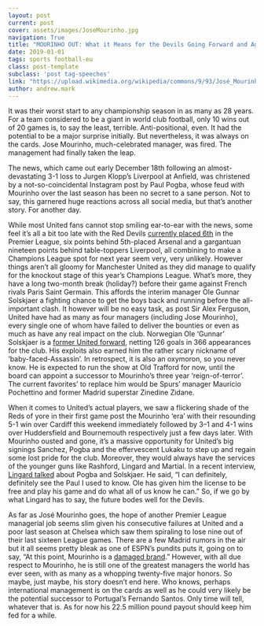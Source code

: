 ```yaml
---
layout: post
current: post
cover: assets/images/JoseMourinho.jpg
navigation: True
title: "MOURINHO OUT: What it Means for the Devils Going Forward and Again, Mourinho."
date: 2019-01-01
tags: sports football-eu
class: post-template
subclass: 'post tag-speeches'
link: "https://upload.wikimedia.org/wikipedia/commons/9/93/José_Mourinho_-_Жозе_Моуринью_%2822164519268%29.jpg"
author: andrew.mark
---
```

It was their worst start to any championship season in as many as 28 years. For a team considered to be a giant in world club football, only 10 wins out of 20 games is, to say the least, terrible. Anti-positional, even. It had the potential to be a major surprise initially. But nevertheless, it was always on the cards. Jose Mourinho, much-celebrated manager, was fired. The management had finally taken the leap.



The news, which came out early December 18th following an almost-devastating 3-1 loss to Jurgen Klopp’s Liverpool at Anfield, was christened by a not-so-coincidental Instagram post by Paul Pogba, whose feud with Mourinho over the last season has been no secret to a sane person. Not to say, this garnered huge reactions across all social media, but that’s another story. For another day.



While most United fans cannot stop smiling ear-to-ear with the news, some feel it’s all a bit too late with the Red Devils [currently placed 6th](https://bleacherreport.com/articles/2812956-epl-results-saturdays-week-20-scores-updated-2019-premier-league-table) in the Premier League, six points behind 5th-placed Arsenal and a gargantuan nineteen points behind table-toppers Liverpool, all combining to make a Champions League spot for next year seem very, very unlikely. However things aren’t all gloomy for Manchester United as they did manage to qualify for the knockout stage of this year’s Champions League. What’s more, they have a long two-month break (holiday?) before their game against French rivals Paris Saint Germain. This affords the interim manager Ole Gunnar Solskjaer a fighting chance to get the boys back and running before the all-important clash. It however will be no easy task, as post Sir Alex Ferguson, United have had as many as four managers (including Jose Mourinho), every single one of whom have failed to deliver the bounties or even as much as have any real impact on the club. Norwegian Ole ‘Gunnar’ Solskjaer is a [former United forward](https://bleacherreport.com/articles/2812956-epl-results-saturdays-week-20-scores-updated-2019-premier-league-table), netting 126 goals in 366 appearances for the club. His exploits also earned him the rather scary nickname of ‘baby-faced-Assassin’. In retrospect, it is also an oxymoron, so you never know. He is expected to run the show at Old Trafford for now, until the board can appoint a successor to Mourinho’s three year ‘reign-of-terror’. The current favorites’ to replace him would be Spurs’ manager Mauricio Pochettino and former Madrid superstar Zinedine Zidane.



When it comes to United’s actual players, we saw a flickering shade of the Reds of yore in their first game post the Mourinho ‘era’ with their resounding 5-1 win over Cardiff this weekend immediately followed by 3–1 and 4-1 wins over Huddersfield and Bournemouth respectively just a few days later. With Mourinho ousted and gone, it’s a massive opportunity for United’s big signings Sanchez, Pogba and the effervescent Lukaku to step up and regain some lost pride for the club. Moreover, they would always have the services of the younger guns like Rashford, Lingard and Martial. In a recent interview, [Lingard talked](https://www.football365.com/news/lingard-explains-what-ole-has-done-for-pogba) about Pogba and Solskjaer. He said, “I can definitely, definitely see the Paul I used to know. Ole has given him the license to be free and play his game and do what all of us know he can.” So, if we go by what Lingard has to say, the future bodes well for the Devils.



As far as José Mourinho goes, the hope of another Premier League managerial job seems slim given his consecutive failures at United and a poor last season at Chelsea which saw them spiraling to lose nine out of their last sixteen League games. There are a few Madrid rumors in the air but it all seems pretty bleak as one of ESPN’s pundits puts it, going on to say, “At this point, Mourinho is a [damaged brand](http://www.espn.in/video/clip?id=25564591).” However, with all due respect to Mourinho, he is still one of the greatest managers the world has ever seen, with as many as a whopping twenty-five major honors. So maybe, just maybe, his story doesn’t end here. Who knows, perhaps international management is on the cards as well as he could very likely be the potential successor to Portugal’s Fernando Santos. Only time will tell, whatever that is. As for now his 22.5 million pound payout should keep him fed for a while.
